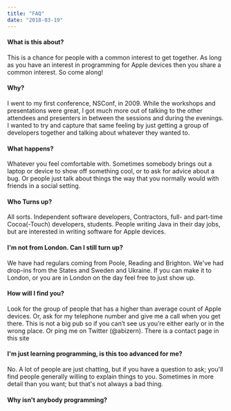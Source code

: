 ```yaml
---
title: "FAQ"
date: "2018-03-19"
---
```


#### What is this about?
This is a chance for people with a common interest to get together. As long as you have an interest in programming for Apple devices then you share a common interest. So come along!

#### Why?
I went to my first conference, NSConf, in 2009. While the workshops and presentations were great, I got much more out of talking to the other attendees and presenters in between the sessions and during the evenings. I wanted to try and capture that same feeling by just getting a group of developers together and talking about whatever they wanted to.

#### What happens?
Whatever you feel comfortable with. Sometimes somebody brings out a laptop or device to show off something cool, or to ask for advice about a bug. Or people just talk about things the way that you normally would with friends in a social setting.

#### Who Turns up?
All sorts. Independent software developers, Contractors, full- and part-time Cocoa(-Touch) developers, students. People writing Java in their day jobs, but are interested in writing software for Apple devices.

#### I'm not from London. Can I still turn up?
We have had regulars coming from Poole, Reading and Brighton. We've had drop-ins from the States and Sweden and Ukraine. If you can make it to London, or you are in London on the day feel free to just show up.

#### How will I find you?
Look for the group of people that has a higher than average count of Apple devices. Or, ask for my telephone number and give me a call when you get there. This is not a big pub so if you can’t see us you’re either early or in the wrong place. Or ping me on Twitter (@abizern). There is a contact page in this site

#### I'm just learning programming, is this too advanced for me?
No. A lot of people are just chatting, but if you have a question to ask; you'll find people generally willing to explain things to you. Sometimes in more detail than you want; but that's not always a bad thing.

#### Why isn't anybody programming?

